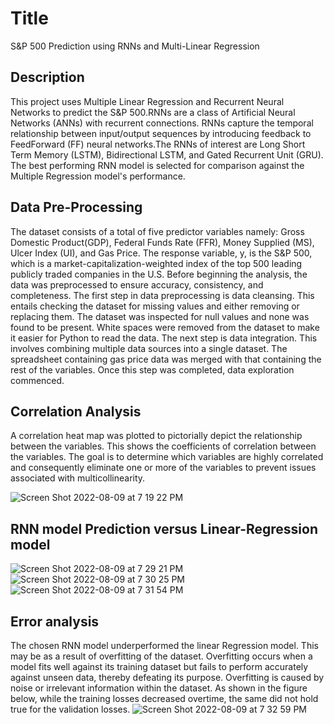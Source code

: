 # Title
S&P 500 Prediction using RNNs and Multi-Linear Regression

## Description
This project uses Multiple Linear Regression and Recurrent Neural Networks to predict the S&amp;P 500.RNNs are a class of Artificial  Neural Networks (ANNs) with recurrent connections. RNNs capture the temporal relationship between input/output sequences by introducing feedback to FeedForward (FF) neural networks.The RNNs of interest are Long Short Term Memory (LSTM), Bidirectional LSTM, and Gated Recurrent Unit (GRU). The best performing RNN model is selected for comparison against the Multiple Regression model's performance.

## Data Pre-Processing
The dataset consists of a total of five predictor variables namely: Gross Domestic Product(GDP), Federal Funds Rate (FFR), Money Supplied (MS), Ulcer Index (UI), and Gas Price. The response variable, y, is the S&P 500, which is a market-capitalization-weighted index of the top 500 leading publicly traded companies in the U.S. 
Before beginning the analysis, the data was preprocessed to ensure accuracy, consistency, and completeness. The first step in data preprocessing  is data cleansing. This entails checking the dataset for missing values and either removing or replacing them. The dataset was inspected for null values and none was found to be present. White spaces were removed from the dataset to make it easier for Python to read the data. The next step is data integration. This involves combining multiple data sources into a single dataset. The spreadsheet containing gas price data was merged with that containing the rest of the variables. Once this step was completed, data exploration commenced.

## Correlation Analysis
A correlation heat map was plotted to pictorially depict the relationship between the variables. This shows the coefficients of  correlation between the variables. The goal is to determine which variables are highly correlated and consequently eliminate one or more of the variables to prevent issues associated with multicollinearity.

![Screen Shot 2022-08-09 at 7 19 22 PM](https://user-images.githubusercontent.com/60199900/183778925-e267cb0f-fc88-421f-96ae-51aa7776de78.png)

## RNN model Prediction versus Linear-Regression model
![Screen Shot 2022-08-09 at 7 29 21 PM](https://user-images.githubusercontent.com/60199900/183779003-b439e529-ce36-4cb2-84a8-b3df12561bf5.png)
![Screen Shot 2022-08-09 at 7 30 25 PM](https://user-images.githubusercontent.com/60199900/183779099-3f09f311-446e-4976-8a9c-d955b312f6a0.png)
![Screen Shot 2022-08-09 at 7 31 54 PM](https://user-images.githubusercontent.com/60199900/183779238-bc15c6e2-4dad-4cc1-8130-762528e3eceb.png)

## Error analysis
The chosen RNN model underperformed the linear Regression model. This may be as a result of overfitting of the dataset. Overfitting occurs when a model fits well against its training dataset but fails to perform accurately against unseen data, thereby defeating its purpose. Overfitting is caused by noise or irrelevant information within the dataset.  As shown in the figure below, while the training losses decreased overtime, the same did not hold true for the validation losses. 
![Screen Shot 2022-08-09 at 7 32 59 PM](https://user-images.githubusercontent.com/60199900/183779334-e39ad229-68ba-43f4-b1c1-efcd4f605cc9.png)

